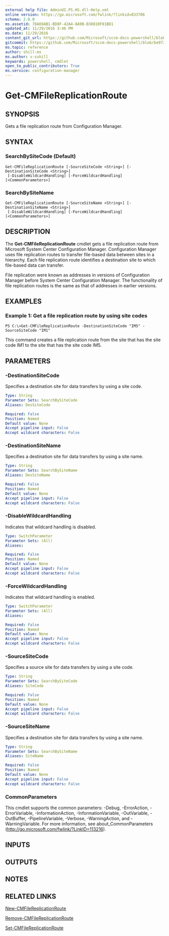 ```yaml
---
external help file: AdminUI.PS.HS.dll-Help.xml
online version: https://go.microsoft.com/fwlink/?linkid=833706
schema: 2.0.0
ms.assetid: 78A69AB1-BD8F-42A4-8A9B-B38810F81BD1
updated_at: 11/29/2016 3:46 PM
ms.date: 11/29/2016
content_git_url: https://github.com/Microsoft/sccm-docs-powershell/blob/master/sccm-cmdlets/ConfigurationManager/vlatest/Get-CMFileReplicationRoute.md
gitcommit: https://github.com/Microsoft/sccm-docs-powershell/blob/be9723fe908914c0e1ed2689b3ffaa3b56f1b53b/sccm-cmdlets/ConfigurationManager/vlatest/Get-CMFileReplicationRoute.md
ms.topic: reference
author: shill-ms
ms.author: v-suhill
keywords: powershell, cmdlet
open_to_public_contributors: True
ms.service: configuration-manager
---
```


# Get-CMFileReplicationRoute

## SYNOPSIS
Gets a file replication route from Configuration Manager.

## SYNTAX

### SearchBySiteCode (Default)
```
Get-CMFileReplicationRoute [-SourceSiteCode <String>] [-DestinationSiteCode <String>]
 [-DisableWildcardHandling] [-ForceWildcardHandling] [<CommonParameters>]
```

### SearchBySiteName
```
Get-CMFileReplicationRoute [-SourceSiteName <String>] [-DestinationSiteName <String>]
 [-DisableWildcardHandling] [-ForceWildcardHandling] [<CommonParameters>]
```

## DESCRIPTION
The **Get-CMFileReplicationRoute** cmdlet gets a file replication route from Microsoft System Center Configuration Manager.
Configuration Manager uses file replication routes to transfer file-based data between sites in a hierarchy.
Each file replication route identifies a destination site to which file-based data can transfer.

File replication were known as addresses in versions of Configuration Manager before System Center Configuration Manager.
The functionality of file replication routes is the same as that of addresses in earlier versions.

## EXAMPLES

### Example 1: Get a file replication route by using site codes
```
PS C:\>Get-CMFileReplicationRoute -DestinationSiteCode "IM5" -SourceSiteCode "IM1"
```

This command creates a file replication route from the site that has the site code IM1 to the site that has the site code IM5.

## PARAMETERS

### -DestinationSiteCode
Specifies a destination site for data transfers by using a site code.

```yaml
Type: String
Parameter Sets: SearchBySiteCode
Aliases: DesSiteCode

Required: False
Position: Named
Default value: None
Accept pipeline input: False
Accept wildcard characters: False
```

### -DestinationSiteName
Specifies a destination site for data transfers by using a site name.

```yaml
Type: String
Parameter Sets: SearchBySiteName
Aliases: DesSiteName

Required: False
Position: Named
Default value: None
Accept pipeline input: False
Accept wildcard characters: False
```

### -DisableWildcardHandling
Indicates that wildcard handling is disabled.

```yaml
Type: SwitchParameter
Parameter Sets: (All)
Aliases: 

Required: False
Position: Named
Default value: None
Accept pipeline input: False
Accept wildcard characters: False
```

### -ForceWildcardHandling
Indicates that wildcard handling is enabled.

```yaml
Type: SwitchParameter
Parameter Sets: (All)
Aliases: 

Required: False
Position: Named
Default value: None
Accept pipeline input: False
Accept wildcard characters: False
```

### -SourceSiteCode
Specifies a source site for data transfers by using a site code.

```yaml
Type: String
Parameter Sets: SearchBySiteCode
Aliases: SiteCode

Required: False
Position: Named
Default value: None
Accept pipeline input: False
Accept wildcard characters: False
```

### -SourceSiteName
Specifies a destination site for data transfers by using a site name.

```yaml
Type: String
Parameter Sets: SearchBySiteName
Aliases: SiteName

Required: False
Position: Named
Default value: None
Accept pipeline input: False
Accept wildcard characters: False
```

### CommonParameters
This cmdlet supports the common parameters: -Debug, -ErrorAction, -ErrorVariable, -InformationAction, -InformationVariable, -OutVariable, -OutBuffer, -PipelineVariable, -Verbose, -WarningAction, and -WarningVariable. For more information, see about_CommonParameters (http://go.microsoft.com/fwlink/?LinkID=113216).

## INPUTS

## OUTPUTS

## NOTES

## RELATED LINKS

[New-CMFileReplicationRoute](xref:ConfigurationManager/vlatest/New-CMFileReplicationRoute.md)

[Remove-CMFileReplicationRoute](xref:ConfigurationManager/vlatest/Remove-CMFileReplicationRoute.md)

[Set-CMFileReplicationRoute](xref:ConfigurationManager/vlatest/Set-CMFileReplicationRoute.md)


